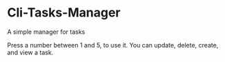 # Cli-Tasks-Manager
A simple manager for tasks

Press a number between 1 and 5, to use it.
You can update, delete, create, and view a task. 
